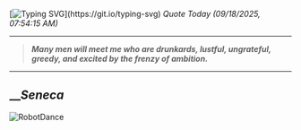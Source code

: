 [![Typing SVG](https://readme-typing-svg.herokuapp.com?font=Press+Start+2P&color=C2F784&size=35&width=900&height=100&lines=Hello+World%2C+I'm+Hung+!)](https://git.io/typing-svg) 
_Quote Today (09/18/2025, 07:54:15 AM)_
___
>**_Many men will meet me who are drunkards, lustful, ungrateful, greedy, and excited by the frenzy of ambition._**
___

## __**_Seneca_**

![RobotDance](src/assets/images/robot-dancing-dribble.gif?style=center)
